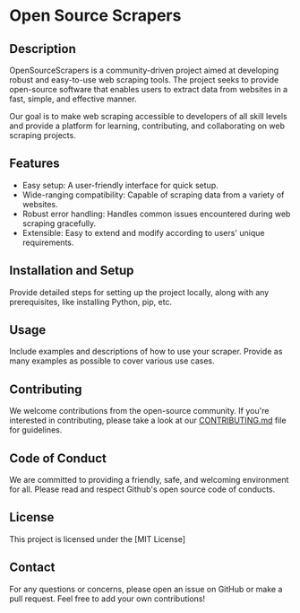 # Open Source Scrapers

## Description

OpenSourceScrapers is a community-driven project aimed at developing robust and easy-to-use web scraping tools. The project seeks to provide open-source software that enables users to extract data from websites in a fast, simple, and effective manner.

Our goal is to make web scraping accessible to developers of all skill levels and provide a platform for learning, contributing, and collaborating on web scraping projects.

## Features

- Easy setup: A user-friendly interface for quick setup.
- Wide-ranging compatibility: Capable of scraping data from a variety of websites.
- Robust error handling: Handles common issues encountered during web scraping gracefully.
- Extensible: Easy to extend and modify according to users' unique requirements.

## Installation and Setup

Provide detailed steps for setting up the project locally, along with any prerequisites, like installing Python, pip, etc.

## Usage

Include examples and descriptions of how to use your scraper. Provide as many examples as possible to cover various use cases.

## Contributing

We welcome contributions from the open-source community. If you're interested in contributing, please take a look at our [CONTRIBUTING.md](link-to-your-contributing.md-file) file for guidelines.

## Code of Conduct

We are committed to providing a friendly, safe, and welcoming environment for all. Please read and respect Github's open source code of conducts.

## License

This project is licensed under the [MIT License]

## Contact

For any questions or concerns, please open an issue on GitHub or make a pull request.
Feel free to add your own contributions!

